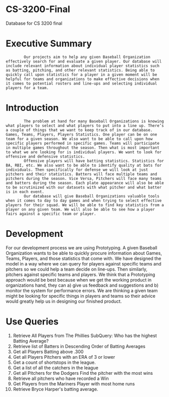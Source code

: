 # CS-3200-Final
Database for CS 3200 final

# Executive Summary
        	Our projects aim to help any given Baseball Organization effectively search for and evaluate a given player. Our database will include relevant information about individual player statistics such as batting, pitching, and other relevant statistics. Being able to quickly call upon statistics for a player in a given moment will be helpful for teams and organizations to make effective decisions when it comes to potential rosters and line-ups and selecting individual players for a team.
# Introduction
        	The problem at hand for many Baseball Organizations is knowing what players to select and what players to put into a line up. There’s a couple of things that we want to keep track of in our database. Games, Teams, Players, Players Statistics. One player can be on one team for a given season. We also want to be able to call upon how specific players performed in specific games. Teams will participate in multiple games throughout the season. Then what is most important to what we are looking for is individual players. We want to look for offensive and defensive statistics.
        	Offensive players will have batting statistics. Statistics for BA, RBI, etc. We also want to be able to identify quality at bats for individuals. Then specifically for defense we will look at just pitchers and their statistics. Batters will face multiple teams and pitchers during the season. Vice Versa, Pitchers will face many teams and batters during the season. Each plate appearance will also be able to be scrutinized with our datasets with what pitcher and what batter is in each event.
        	Our database will give Baseball Organizations valuable tools when it comes to day to day games and when trying to select effective players for their squad. We will be able to find key statistics from a player on any given team. We will also be able to see how a player fairs against a specific team or player.
# Development
  For our development process we are using Prototyping.
A given Baseball Organization wants to be able to quickly procure information about Games, Teams, Players, and those statistics that come with. We have designed the model in a way where we can query for players against specific teams and pitchers so we could help a team decide on line-ups. Then similarly, pitchers against specific teams and players.
We think that a Prototyping approach would be best because when we get the working product in organizations hand, they can a) give us feedback and suggestions and b) monitor the system for performance errors.
We are thinking a given team might be looking for specific things in players and teams so their advice would greatly help us in designing our finished product.
# Use Queries
1. 	Retrieve All Players from The Phillies
SubQuery: Who has the highest Batting Average?
2. 	Retrieve list of Batters in Descending Order of Batting Averages
3. 	Get all Players Batting above .300
4. 	Get all Players Pitchers with an ERA of 3 or lower
5. 	Get a count of shortstops in the league.
6. 	Get a list of all the catchers in the league
7. 	Get all Pitchers for the Dodgers 
Find the pitcher with the most wins
8. 	Retrieve all pitchers who have recorded a Win
9. 	Get Players from the Mariners
Player with most home runs
10.	 Retrieve Bryce Harper's batting average.
